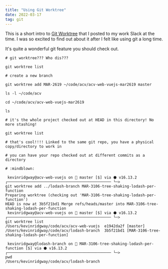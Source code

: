 ```yaml
---
title: "Using Git Worktree"
date: 2022-03-17
tag: git
---
```


This is a short intro to [Git Worktree](https://git-scm.com/docs/git-worktree) that I posted to my work Slack at the time. I was so excited to find out about it after I felt like using git a long time.

It's quite a wonderful git feature you should check out.

```
# git worktree??? Who dis???

git worktree list

# create a new branch

git worktree add MAR-2619 ~/code/acv/acv-web-vuejs-mar2619 master

ls -l ~/code/acv

cd ~/code/acv/acv-web-vuejs-mar2619

ls

# it's the whole project checked out at HEAD in this directory! No more stashing!

git worktree list

# that's cool!!!! Linked to the same git repo, you have a physical copy/directory to work in

# you can have your repo checked out at different commits as a directory

# :mindblown:

 kevinridgway@acv-web-vuejs on  master [$] via ⬢ v16.13.2  ┌────────────────────────────────────────────── └─>
git worktree add ../lodash-branch MAR-3106-tree-shaking-lodash-per-function
Preparing worktree (checking out 'MAR-3106-tree-shaking-lodash-per-function')
HEAD is now at 3b5f21bd1 Merge refs/heads/master into MAR-3106-tree-shaking-lodash-per-function
 kevinridgway@acv-web-vuejs on  master [$] via ⬢ v16.13.2  ┌────────────────────────────────────────────── └─>
git worktree list
/Users/kevinridgway/code/acv/acv-web-vuejs  e1942da2f [master]
/Users/kevinridgway/code/acv/lodash-branch  3b5f21bd1 [MAR-3106-tree-shaking-lodash-per-function]

 kevinridgway@lodash-branch on  MAR-3106-tree-shaking-lodash-per-function [$] via ⬢ v16.13.2  ┌────────────────────────────────────────────── └─>
pwd
/Users/kevinridgway/code/acv/lodash-branch

```
